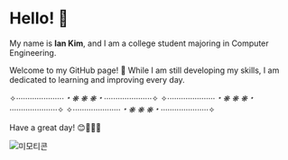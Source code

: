 # Hello! 👋

My name is **Ian Kim**, and I am a college student majoring in Computer Engineering. 

Welcome to my GitHub page! 🌟 While I am still developing my skills, I am dedicated to learning and improving every day.

✧·····················*﹡❋ ❋ ❋﹡*·····················✧ ✧·····················*﹡❋ ❋ ❋﹡*·····················✧ ✧·····················*﹡❋ ❋ ❋﹡*·····················✧

Have a great day! 😊💜💜💜

![미모티콘](https://github.com/2anizirong/2anizirong/assets/145183497/2698a704-7e2f-495a-9ea0-a3d86bcbc7b5)

<!---
2anizirong/2anizirong is a ✨ special ✨ repository because its `README.md` (this file) appears on your GitHub profile.
You can click the Preview link to take a look at your changes.
--->
